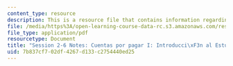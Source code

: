 ```yaml
---
content_type: resource
description: This is a resource file that contains information regarding session 2-6.
file: /media/https%3A/open-learning-course-data-rc.s3.amazonaws.com/res-16-001-lean-enterprise-en-espanol-january-iap-2012/7b837cf702df4267d133c2754440ed25_MITRES_16_001IAP12_2-6_Ap1.pdf
file_type: application/pdf
resourcetype: Document
title: "Session 2-6 Notes: Cuentas por pagar I: Introducci\xF3n al Estudio del caso"
uid: 7b837cf7-02df-4267-d133-c2754440ed25
---
```

